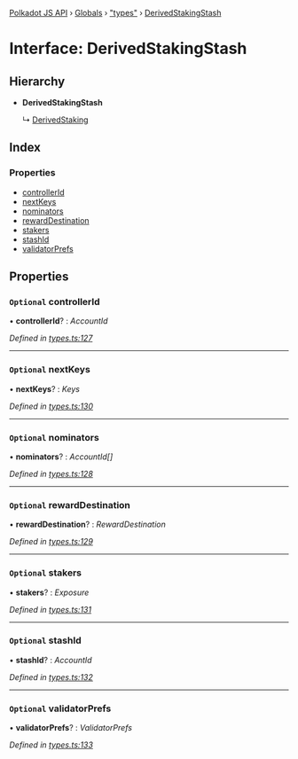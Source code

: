 [Polkadot JS API](../README.md) › [Globals](../globals.md) › ["types"](../modules/_types_.md) › [DerivedStakingStash](_types_.derivedstakingstash.md)

# Interface: DerivedStakingStash

## Hierarchy

* **DerivedStakingStash**

  ↳ [DerivedStaking](_types_.derivedstaking.md)

## Index

### Properties

* [controllerId](_types_.derivedstakingstash.md#optional-controllerid)
* [nextKeys](_types_.derivedstakingstash.md#optional-nextkeys)
* [nominators](_types_.derivedstakingstash.md#optional-nominators)
* [rewardDestination](_types_.derivedstakingstash.md#optional-rewarddestination)
* [stakers](_types_.derivedstakingstash.md#optional-stakers)
* [stashId](_types_.derivedstakingstash.md#optional-stashid)
* [validatorPrefs](_types_.derivedstakingstash.md#optional-validatorprefs)

## Properties

### `Optional` controllerId

• **controllerId**? : *AccountId*

*Defined in [types.ts:127](https://github.com/polkadot-js/api/blob/3c47c3fdc3/packages/api-derive/src/types.ts#L127)*

___

### `Optional` nextKeys

• **nextKeys**? : *Keys*

*Defined in [types.ts:130](https://github.com/polkadot-js/api/blob/3c47c3fdc3/packages/api-derive/src/types.ts#L130)*

___

### `Optional` nominators

• **nominators**? : *AccountId[]*

*Defined in [types.ts:128](https://github.com/polkadot-js/api/blob/3c47c3fdc3/packages/api-derive/src/types.ts#L128)*

___

### `Optional` rewardDestination

• **rewardDestination**? : *RewardDestination*

*Defined in [types.ts:129](https://github.com/polkadot-js/api/blob/3c47c3fdc3/packages/api-derive/src/types.ts#L129)*

___

### `Optional` stakers

• **stakers**? : *Exposure*

*Defined in [types.ts:131](https://github.com/polkadot-js/api/blob/3c47c3fdc3/packages/api-derive/src/types.ts#L131)*

___

### `Optional` stashId

• **stashId**? : *AccountId*

*Defined in [types.ts:132](https://github.com/polkadot-js/api/blob/3c47c3fdc3/packages/api-derive/src/types.ts#L132)*

___

### `Optional` validatorPrefs

• **validatorPrefs**? : *ValidatorPrefs*

*Defined in [types.ts:133](https://github.com/polkadot-js/api/blob/3c47c3fdc3/packages/api-derive/src/types.ts#L133)*
